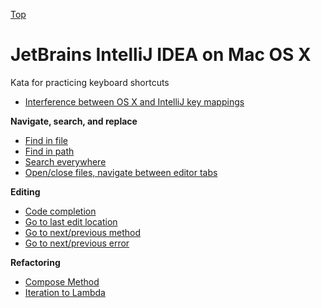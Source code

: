 [Top](README.md)

# JetBrains IntelliJ IDEA on Mac OS X

Kata for practicing keyboard shortcuts

- [Interference between OS X and IntelliJ key mappings](osx-intellij-interference.md)


**Navigate, search, and replace**

- [Find in file](ij-osx-find-in-file.md)
- [Find in path](ij-osx-find-in-path.md)
- [Search everywhere](ij-osx-search-everywhere.md)
- [Open/close files, navigate between editor tabs](ij-osx-editor-tabs.md)

**Editing**

- [Code completion](ij-osx-code-completion.md)
- [Go to last edit location]()
- [Go to next/previous method]()
- [Go to next/previous error]()

**Refactoring**

- [Compose Method]()
- [Iteration to Lambda]()
